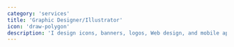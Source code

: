 ```yaml
---
category: 'services'
title: 'Graphic Designer/Illustrator'
icon: 'draw-polygon'
description: 'I design icons, banners, logos, Web design, and mobile app UI design. I also do traditional artworks in various mediums.'
---
```

